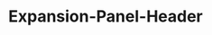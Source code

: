 ---
layout: pattern-lyne.njk
tags: 
    - lyne_components_en
    - lyne_components_expansion_panel_header_en
    - lyne_components_expansion_panel_child_en
key: expansion-panel-header-lyne_en
title: Expansion-Panel-Header
parent: accordion-folder-lyne_en
order: 240
excludeInNavigation: true
---
